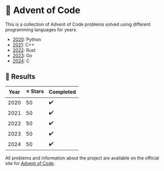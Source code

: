 # 🎄 Advent of Code

This is a collection of Advent of Code problems solved using different
programming languages for years:

- [2020](2020): Python
- [2021](2021): C++
- [2022](2022/src/solutions): Rust
- [2023](2023/solutions): Go
- [2024](2024/src): C

## 📜 Results

| Year | ⭐ Stars | Completed |
|------|----------|-----------|
| 2020 | 50       | ✔️         |
| 2021 | 50       | ✔️         |
| 2022 | 50       | ✔️         |
| 2023 | 50       | ✔️         |
| 2024 | 50       | ✔️         |

All problems and information about the project are available on the official
site for [Advent of Code](https://adventofcode.com/).
